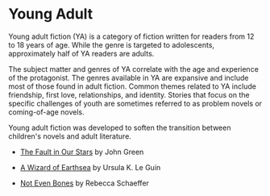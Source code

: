 # Young Adult

Young adult fiction (YA) is a category of fiction written for readers from 12 to 18 years of age. While the genre is targeted to adolescents, approximately half of YA readers are adults.

The subject matter and genres of YA correlate with the age and experience of the protagonist. The genres available in YA are expansive and include most of those found in adult fiction. Common themes related to YA include friendship, first love, relationships, and identity. Stories that focus on the specific challenges of youth are sometimes referred to as problem novels or coming-of-age novels.

Young adult fiction was developed to soften the transition between children's novels and adult literature.

  - [The Fault in Our Stars](https://www.goodreads.com/book/show/11870085-the-fault-in-our-stars) by John Green
  
  - [A Wizard of Earthsea](https://www.goodreads.com/book/show/13642.A_Wizard_of_Earthsea) by Ursula K. Le Guin
  
  - [Not Even Bones](https://www.goodreads.com/book/show/34324484-not-even-bones) by Rebecca Schaeffer
